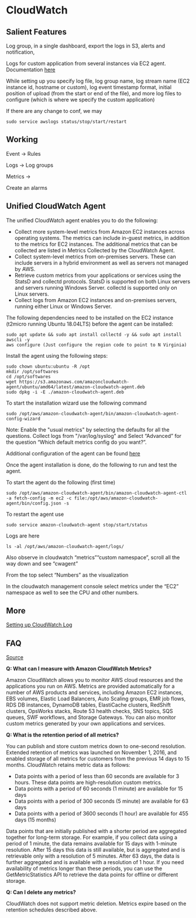 # CloudWatch

## Salient Features

Log group, in a single dashboard, export the logs in S3, alerts and notification,

Logs for custom application from several instances via EC2 agent. Documentation [here](https://docs.aws.amazon.com/AmazonCloudWatch/latest/monitoring/install-CloudWatch-Agent-on-EC2-Instance.html)

While setting up you specify log file, log group name, log stream name (EC2 instance id, hostname or custom), log event timestamp format, initial position of upload (from the start or end of the file), and more log files to configure (which is where we specify the custom application)

If there are any change to conf, we may

```shell
sudo service awslogs status/stop/start/restart 
```

## Working

Event -> Rules

Logs -> Log groups

Metrics ->

Create an alarms

## Unified CloudWatch Agent

The unified CloudWatch agent enables you to do the following:

* Collect more system-level metrics from Amazon EC2 instances across operating systems. The metrics can include in-guest metrics, in addition to the metrics for EC2 instances. The additional metrics that can be collected are listed in Metrics Collected by the CloudWatch Agent.
* Collect system-level metrics from on-premises servers. These can include servers in a hybrid environment as well as servers not managed by AWS.
* Retrieve custom metrics from your applications or services using the StatsD and collectd protocols. StatsD is supported on both Linux servers and servers running Windows Server. collectd is supported only on Linux servers.
* Collect logs from Amazon EC2 instances and on-premises servers, running either Linux or Windows Server.

The following dependencies need to be installed on the EC2 instance (t2micro running Ubuntu 18.04LTS) before the agent can be installed:

```shell
sudo apt update && sudo apt install collectd -y && sudo apt install awscli -y
aws configure (Just configure the region code to point to N Virginia)
```

Install the agent using the following steps:

```shell
sudo chown ubuntu:ubuntu -R /opt
mkdir /opt/softwares
cd /opt/softwares
wget https://s3.amazonaws.com/amazoncloudwatch-agent/ubuntu/amd64/latest/amazon-cloudwatch-agent.deb
sudo dpkg -i -E ./amazon-cloudwatch-agent.deb
```

To start the installation wizard use the following command

```shell
sudo /opt/aws/amazon-cloudwatch-agent/bin/amazon-cloudwatch-agent-config-wizard
```

Note: Enable the "usual metrics" by selecting the defaults for all the questions. Collect logs from "/var/log/syslog" and Select “Advanced” for the question “Which default metrics config do you want?”.

Additional configuration of the agent can be found [here](https://docs.aws.amazon.com/AmazonCloudWatch/latest/monitoring/create-cloudwatch-agent-configuration-file-wizard.html)

Once the agent installation is done, do the following to run and test the agent.

To start the agent do the following (first time)

```shell
sudo /opt/aws/amazon-cloudwatch-agent/bin/amazon-cloudwatch-agent-ctl -a fetch-config -m ec2 -c file:/opt/aws/amazon-cloudwatch-agent/bin/config.json -s
```

To restart the agent use

```shell
sudo service amazon-cloudwatch-agent stop/start/status
```

Logs are here

```shell
ls -al /opt/aws/amazon-cloudwatch-agent/logs/
```

Also observe in cloudwatch “metrics”“custom namespace”, scroll all the way down and see “cwagent”

From the top select “Numbers” as the visualization

In the cloudwatch management console select metrics under the “EC2” namespace as well to see the CPU and other numbers.

## More

[Setting up CloudWatch Log](https://docs.aws.amazon.com/AmazonCloudWatch/latest/logs/GettingSetup_cwl.html)

## FAQ

[Source](https://aws.amazon.com/cloudwatch/faqs/)

**Q: What can I measure with Amazon CloudWatch Metrics?**

Amazon CloudWatch allows you to monitor AWS cloud resources and the applications you run on AWS. Metrics are provided automatically for a number of AWS products and services, including Amazon EC2 instances, EBS volumes, Elastic Load Balancers, Auto Scaling groups, EMR job flows, RDS DB instances, DynamoDB tables, ElastiCache clusters, RedShift clusters, OpsWorks stacks, Route 53 health checks, SNS topics, SQS queues, SWF workflows, and Storage Gateways. You can also monitor custom metrics generated by your own applications and services.

**Q: What is the retention period of all metrics?**

You can publish and store custom metrics down to one-second resolution. Extended retention of metrics was launched on November 1, 2016, and enabled storage of all metrics for customers from the previous 14 days to 15 months. CloudWatch retains metric data as follows:

* Data points with a period of less than 60 seconds are available for 3 hours. These data points are high-resolution custom metrics.
* Data points with a period of 60 seconds (1 minute) are available for 15 days
* Data points with a period of 300 seconds (5 minute) are available for 63 days
* Data points with a period of 3600 seconds (1 hour) are available for 455 days (15 months)

Data points that are initially published with a shorter period are aggregated together for long-term storage. For example, if you collect data using a period of 1 minute, the data remains available for 15 days with 1-minute resolution. After 15 days this data is still available, but is aggregated and is retrievable only with a resolution of 5 minutes. After 63 days, the data is further aggregated and is available with a resolution of 1 hour. If you need availability of metrics longer than these periods, you can use the GetMetricStatistics API to retrieve the data points for offline or different storage.

**Q: Can I delete any metrics?**

CloudWatch does not support metric deletion. Metrics expire based on the retention schedules described above.
